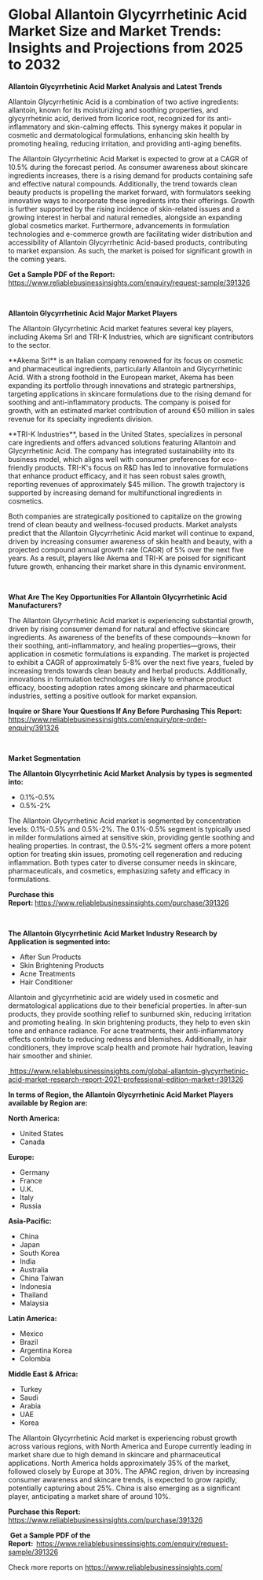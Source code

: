 <p><h1>Global Allantoin Glycyrrhetinic Acid Market Size and Market Trends: Insights and Projections from 2025 to 2032</h1></p><p><strong>Allantoin Glycyrrhetinic Acid Market Analysis and Latest Trends</strong></p>
<p><p>Allantoin Glycyrrhetinic Acid is a combination of two active ingredients: allantoin, known for its moisturizing and soothing properties, and glycyrrhetinic acid, derived from licorice root, recognized for its anti-inflammatory and skin-calming effects. This synergy makes it popular in cosmetic and dermatological formulations, enhancing skin health by promoting healing, reducing irritation, and providing anti-aging benefits.</p><p>The Allantoin Glycyrrhetinic Acid Market is expected to grow at a CAGR of 10.5% during the forecast period. As consumer awareness about skincare ingredients increases, there is a rising demand for products containing safe and effective natural compounds. Additionally, the trend towards clean beauty products is propelling the market forward, with formulators seeking innovative ways to incorporate these ingredients into their offerings. Growth is further supported by the rising incidence of skin-related issues and a growing interest in herbal and natural remedies, alongside an expanding global cosmetics market. Furthermore, advancements in formulation technologies and e-commerce growth are facilitating wider distribution and accessibility of Allantoin Glycyrrhetinic Acid-based products, contributing to market expansion. As such, the market is poised for significant growth in the coming years.</p></p>
<p><strong>Get a Sample PDF of the Report:&nbsp;</strong> <a href="https://www.reliablebusinessinsights.com/enquiry/request-sample/391326?utm_campaign=1558&utm_medium=2&utm_source=Github&utm_content=ia&utm_term=16012025&utm_id=allantoin-glycyrrhetinic-acid">https://www.reliablebusinessinsights.com/enquiry/request-sample/391326</a></p>
<p>&nbsp;</p>
<p><strong>Allantoin Glycyrrhetinic Acid Major Market Players</strong></p>
<p><p>The Allantoin Glycyrrhetinic Acid market features several key players, including Akema Srl and TRI-K Industries, which are significant contributors to the sector.</p><p>**Akema Srl** is an Italian company renowned for its focus on cosmetic and pharmaceutical ingredients, particularly Allantoin and Glycyrrhetinic Acid. With a strong foothold in the European market, Akema has been expanding its portfolio through innovations and strategic partnerships, targeting applications in skincare formulations due to the rising demand for soothing and anti-inflammatory products. The company is poised for growth, with an estimated market contribution of around €50 million in sales revenue for its specialty ingredients division.</p><p>**TRI-K Industries**, based in the United States, specializes in personal care ingredients and offers advanced solutions featuring Allantoin and Glycyrrhetinic Acid. The company has integrated sustainability into its business model, which aligns well with consumer preferences for eco-friendly products. TRI-K's focus on R&D has led to innovative formulations that enhance product efficacy, and it has seen robust sales growth, reporting revenues of approximately $45 million. The growth trajectory is supported by increasing demand for multifunctional ingredients in cosmetics.</p><p>Both companies are strategically positioned to capitalize on the growing trend of clean beauty and wellness-focused products. Market analysts predict that the Allantoin Glycyrrhetinic Acid market will continue to expand, driven by increasing consumer awareness of skin health and beauty, with a projected compound annual growth rate (CAGR) of 5% over the next five years. As a result, players like Akema and TRI-K are poised for significant future growth, enhancing their market share in this dynamic environment.</p></p>
<p>&nbsp;</p>
<p><strong>What Are The Key Opportunities For Allantoin Glycyrrhetinic Acid Manufacturers?</strong></p>
<p><p>The Allantoin Glycyrrhetinic Acid market is experiencing substantial growth, driven by rising consumer demand for natural and effective skincare ingredients. As awareness of the benefits of these compounds—known for their soothing, anti-inflammatory, and healing properties—grows, their application in cosmetic formulations is expanding. The market is projected to exhibit a CAGR of approximately 5-8% over the next five years, fueled by increasing trends towards clean beauty and herbal products. Additionally, innovations in formulation technologies are likely to enhance product efficacy, boosting adoption rates among skincare and pharmaceutical industries, setting a positive outlook for market expansion.</p></p>
<p><strong>Inquire or Share Your Questions If Any Before Purchasing This Report:</strong> <a href="https://www.reliablebusinessinsights.com/enquiry/pre-order-enquiry/391326?utm_campaign=1558&utm_medium=2&utm_source=Github&utm_content=ia&utm_term=16012025&utm_id=allantoin-glycyrrhetinic-acid">https://www.reliablebusinessinsights.com/enquiry/pre-order-enquiry/391326</a></p>
<p>&nbsp;</p>
<p><strong>Market Segmentation</strong></p>
<p><strong>The Allantoin Glycyrrhetinic Acid Market Analysis by types is segmented into:</strong></p>
<p><ul><li>0.1%-0.5%</li><li>0.5%-2%</li></ul></p>
<p><p>The Allantoin Glycyrrhetinic Acid market is segmented by concentration levels: 0.1%-0.5% and 0.5%-2%. The 0.1%-0.5% segment is typically used in milder formulations aimed at sensitive skin, providing gentle soothing and healing properties. In contrast, the 0.5%-2% segment offers a more potent option for treating skin issues, promoting cell regeneration and reducing inflammation. Both types cater to diverse consumer needs in skincare, pharmaceuticals, and cosmetics, emphasizing safety and efficacy in formulations.</p></p>
<p><strong>Purchase this Report:&nbsp;</strong><a href="https://www.reliablebusinessinsights.com/purchase/391326?utm_campaign=1558&utm_medium=2&utm_source=Github&utm_content=ia&utm_term=16012025&utm_id=allantoin-glycyrrhetinic-acid">https://www.reliablebusinessinsights.com/purchase/391326</a></p>
<p>&nbsp;</p>
<p><strong>The Allantoin Glycyrrhetinic Acid Market Industry Research by Application is segmented into:</strong></p>
<p><ul><li>After Sun Products</li><li>Skin Brightening Products</li><li>Acne Treatments</li><li>Hair Conditioner</li></ul></p>
<p><p>Allantoin and glycyrrhetinic acid are widely used in cosmetic and dermatological applications due to their beneficial properties. In after-sun products, they provide soothing relief to sunburned skin, reducing irritation and promoting healing. In skin brightening products, they help to even skin tone and enhance radiance. For acne treatments, their anti-inflammatory effects contribute to reducing redness and blemishes. Additionally, in hair conditioners, they improve scalp health and promote hair hydration, leaving hair smoother and shinier.</p></p>
<p><a href="https://www.reliablebusinessinsights.com/global-allantoin-glycyrrhetinic-acid-market-research-report-2021-professional-edition-market-r391326?utm_campaign=1558&utm_medium=2&utm_source=Github&utm_content=ia&utm_term=16012025&utm_id=allantoin-glycyrrhetinic-acid">&nbsp;https://www.reliablebusinessinsights.com/global-allantoin-glycyrrhetinic-acid-market-research-report-2021-professional-edition-market-r391326</a></p>
<p><strong>In terms of Region, the Allantoin Glycyrrhetinic Acid Market Players available by Region are:</strong></p>
<p>
    <p> <strong> North America: </strong>
        <ul>
            <li>United States</li>
            <li>Canada</li>
        </ul>
        </p> 
    <p> <strong> Europe: </strong>
        <ul>
            <li>Germany</li>
            <li>France</li>
            <li>U.K.</li>
            <li>Italy</li>
            <li>Russia</li>
        </ul>
        </p> 
    <p> <strong> Asia-Pacific: </strong>
        <ul>
            <li>China</li>
            <li>Japan</li>
            <li>South Korea</li>
            <li>India</li>
            <li>Australia</li>
            <li>China Taiwan</li>
            <li>Indonesia</li>
            <li>Thailand</li>
            <li>Malaysia</li>
        </ul>
        </p> 
    <p> <strong> Latin America: </strong>
        <ul>
            <li>Mexico</li>
            <li>Brazil</li>
            <li>Argentina Korea</li>
            <li>Colombia</li>
        </ul>
        </p> 
    <p> <strong> Middle East & Africa: </strong>
        <ul>
            <li>Turkey</li>
            <li>Saudi</li>
            <li>Arabia</li>
            <li>UAE</li>
            <li>Korea</li>
        </ul>
    </p>
    </p>
<p><p>The Allantoin Glycyrrhetinic Acid market is experiencing robust growth across various regions, with North America and Europe currently leading in market share due to high demand in skincare and pharmaceutical applications. North America holds approximately 35% of the market, followed closely by Europe at 30%. The APAC region, driven by increasing consumer awareness and skincare trends, is expected to grow rapidly, potentially capturing about 25%. China is also emerging as a significant player, anticipating a market share of around 10%.</p></p>
<p><strong>Purchase this Report: </strong><a href="https://www.reliablebusinessinsights.com/purchase/391326?utm_campaign=1558&utm_medium=2&utm_source=Github&utm_content=ia&utm_term=16012025&utm_id=allantoin-glycyrrhetinic-acid">https://www.reliablebusinessinsights.com/purchase/391326</a></p>
<p>&nbsp;<strong>Get a Sample PDF of the Report:&nbsp;&nbsp;</strong><a href="https://www.reliablebusinessinsights.com/enquiry/request-sample/391326?utm_campaign=1558&utm_medium=2&utm_source=Github&utm_content=ia&utm_term=16012025&utm_id=allantoin-glycyrrhetinic-acid">https://www.reliablebusinessinsights.com/enquiry/request-sample/391326</a></p>
<p><strong></strong></p>
<p>Check more reports on <a href="https://www.reliablebusinessinsights.com/?utm_campaign=1558&utm_medium=2&utm_source=Github&utm_content=ia&utm_term=16012025&utm_id=allantoin-glycyrrhetinic-acid">https://www.reliablebusinessinsights.com/</a></p>